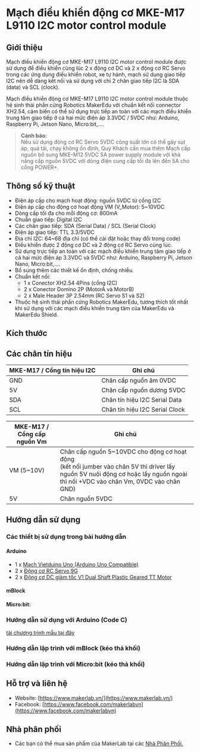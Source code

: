 # Mạch điều khiển động cơ MKE-M17 L9110 I2C motor control module

<!-- ![](/image/MKE_M10_1.jpg) -->

## Giới thiệu

Mạch điều khiển động cơ MKE-M17 L9110 I2C motor control module được sử dụng để điều khiển cùng lúc 2 x động cơ DC và 2 x động cơ RC Servo trong các ứng dụng điều khiển robot, xe tự hành, mạch sử dụng giao tiếp I2C nên dễ dàng kết nối và sử dụng với chỉ 2 chân giao tiếp I2C là SDA (data) và SCL (clock).

Mạch điều khiển động cơ MKE-M17 L9110 I2C motor control module thuộc hệ sinh thái phần cứng Robotics MakerEdu với chuẩn kết nối connector XH2.54, cảm biến có thể sử dụng trực tiếp an toàn với các mạch điều khiển trung tâm giao tiếp ở cả hai mức điện áp 3.3VDC / 5VDC như: Arduino, Raspberry Pi, Jetson Nano, Micro:bit,....

> **Cảnh báo:**  
Nếu sử dụng động cơ RC Servo 5VDC công suất lớn có thể gây sụt áp, quá tải, chạy không ổn định, Quý Khách cần mua thêm Mạch cấp nguồn bổ sung MKE-M12 5VDC 5A power supply module với khả năng cấp nguồn 5VDC với dòng điện cung cấp tối đa lên đến 5A cho cổng POWER+.

## Thông số kỹ thuật

- Điện áp cấp cho mạch hoạt động: nguồn 5VDC từ cổng I2C
- Điện áp cấp cho động cơ hoạt động VM (V_Motor): 5~10VDC
- Dòng cấp tối đa cho mỗi động cơ: 800mA
- Chuẩn giao tiếp: Digital I2C
- Các chân giao tiếp: SDA (Serial Data) / SCL (Serial Clock)
- Điện áp giao tiếp: TTL 3.3/5VDC
- Địa chỉ I2C: 64~68 địa chỉ (có thể cài đặt hoặc thay đổi trong code)
- Điều khiển được 2 động cơ DC và 2 động cơ RC Servo cùng lúc.
- Sử dụng trực tiếp an toàn với các mạch điều khiển trung tâm giao tiếp ở cả hai mức điện áp 3.3VDC và 5VDC như: Arduino, Raspberry Pi, Jetson Nano, Micro:bit,....
- Bổ sung thêm các thiết kế ổn định, chống nhiễu.
- Chuẩn kết nối:
  - 1 x Conector XH2.54 4Pins (cổng I2C)
  - 2 x Conector Domino 2P (MotorA và MotorB)
  - 2 x Male Header 3P 2.54mm (RC Servo S1 và S2)
- Thuộc hệ sinh thái phần cứng Robotics MakerEdu, tương thích tốt nhất khi sử dụng với các mạch điều khiển trung tâm của MakerEdu và MakerEdu Shield.

## Kích thước

<!-- ![](/image/MKE_M10_2.jpg) -->

## Các chân tín hiệu

<!-- ![](/image/MKE_M10_3.jpg) -->
<table><thead>
  <tr>
    <th>MKE-M17 / Cổng tín hiệu I2C</th>
    <th>Ghi chú</th>
  </tr></thead>
<tbody>
  <tr>
    <td>GND</td>
    <td>Chân cấp nguồn âm 0VDC</td>
  </tr>
  <tr>
    <td>5V</td>
    <td>Chân cấp nguồn dương 5VDC</td>
  </tr>
  <tr>
    <td>SDA</td>
    <td>Chân tín hiệu I2C Serial Data</td>
  </tr>
  <tr>
    <td>SCL</td>
    <td>Chân tín hiệu I2C Serial Clock</td>
  </tr>
</tbody>
</table>

<table><thead>
  <tr>
    <th>MKE-M17 / Cổng cấp nguồn Vm</th>
    <th>Ghi chú</th>
  </tr></thead>
<tbody>
  <tr>
    <td>VM (5~10V)</td>
    <td>Chân cấp nguồn 5~10VDC cho động cơ hoạt động<br>(kết nối jumber vào chân 5V thì driver lấy nguồn 5V nuôi động cơ hoặc lấy nguồn ngoài thì nối +VDC vào chân Vm, 0VDC vào chân GND)</td>
  </tr>
  <tr>
    <td>5V</td>
    <td>Chân nguồn 5VDC</td>
  </tr>
</tbody>
</table>

## Hướng dẫn sử dụng

### Các thiết bị sử dụng trong bài hướng dẫn

#### Arduino

- 1 x [Mạch Vietduino Uno (Arduino Uno Compatible)](https://www.makerlab.vn/vuno)
- 2 x [Động cơ RC Servo 9G](https://hshop.vn/dong-co-rc-servo-9g)
- 2 x [Động cơ DC giảm tốc V1 Dual Shaft Plastic Geared TT Motor](https://hshop.vn/dong-co-dc-giam-toc-v1-dual-shaft-plastic-geared-tt-motor)

#### mBlock

<!-- - [Mạch MakerEdu Creator (Arduino Uno Compatible)](https://www.makerlab.vn/creator)
- [Mạch màn hình MKE-M07 LCD1602 I2C Display Module](https://www.makerlab.vn/mkem07)
- [Động cơ RC Servo 9G](https://hshop.vn/dong-co-rc-servo-9g) -->

#### Micro:bit:

<!-- - [Mạch Micro:bit V2](https://hshop.vn/products/kit-hoc-lap-trinh-stem-cho-tre-em-micro-bit-v2) hoặc các phiên bản tương thích.
- [Mạch MakerEdu Shield for Micro:bit](https://www.makerlab.vn/microbitsd)
- [Mạch màn hình MKE-M07 LCD1602 I2C Display Module](https://www.makerlab.vn/mkem07)
- [Động cơ RC Servo 9G](https://hshop.vn/dong-co-rc-servo-9g) -->

### Hướng dẫn sử dụng với Arduino (Code C)

[tải chương trình mẫu tại đây](/arduino)

### Hướng dẫn lập trình với mBlock (kéo thả khối)

<!-- [Hướng dẫn cài đặt phần mềm, nạp chương trình, cài đặt Extension mBlock cơ bản.](https://github.com/makerlabvn/mBlock-MakerEdu-Creator)

- Tải và cài đặt phần mềm mBlock 5 ([Windows](https://www.mediafire.com/file/ma55iajd7glwmbo/%255BMakerLab.vn%255D_mBlock_V5.4.3_for_Windows.zip/file) / [Mac Intel](https://www.mediafire.com/file/pjfngy6d7ktb55f/%255BMakerLab.vn%255D_mBlock_V5.4.3_for_Mac_Intel.zip/file) / [Mac M1M2](https://www.mediafire.com/file/mfdkgpgnpa7uv2s/%255BMakerLab.vn%255D_mBlock_V5.4.3_for_Mac_M1M2.zip/file))
- Thêm Device "MakerEdu Creator" by MakerEduVN
- Thêm Extension "Upload Mode Broadcast" by mBlock Official
- Thêm Extension "MakerEdu Hardware" by MakerEduVN
- Mở [chương trình mẫu tại đây](/mBlock5), kết nối MakerEdu Creator với máy tính và nạp chương trình.
- kết nối module MKE-M10 vào cổng [I2C] và màn hình LCD vào cổng [I2C] trên MakerEdu Creator, kết nối động cơ RC Servo vào module MKE-M10, cấp nguồn qua cổng USB của MakerEdu Creator để thấy chương trình hoạt động. -->

### Hướng dẫn lập trình với Micro:bit (kéo thả khối)

<!-- [Hướng dẫn nạp chương trình, cài đặt Extension Micro:bit cơ bản.](https://github.com/makerlabvn/MakeCode-microbit)

- Khởi động phần mềm MakeCode tại: [https://makecode.microbit.org/](https://makecode.microbit.org/)
- Chọn My Projects / Import / Import URL theo đường link của chương trình mẫu: [https://github.com/devmakerlabvn/makecode-mke-s01-ultrasonic-distance-sensor](https://github.com/devmakerlabvn/makecode-mke-s01-ultrasonic-distance-sensor)
- Kết nối Micro:bit với máy tính và nạp chương trình.
- Kết nối mạch Micro:bit với MakerEdu Shield, và màn hình LCD vào cổng [I2C] trên MakerEdu Shield, **cấp nguồn qua cổng USB của MakerEdu Shield** để thấy chương trình hoạt động. -->

## Hỗ trợ và liên hệ

- Website: [https://www.makerlab.vn/](https://www.makerlab.vn/)
- Facebook: [https://www.facebook.com/makerlabvn](https://www.facebook.com/makerlabvn)

## Nhà phân phối

- Các bạn có thể mua sản phẩm của MakerLab tại các [Nhà Phân Phối.](https://www.makerlab.vn/distributor/)
